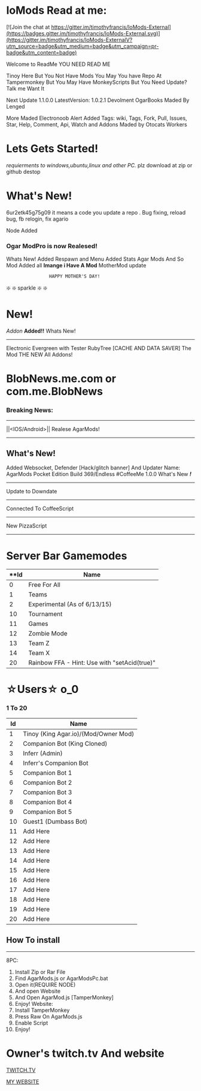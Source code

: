 # IoMods Read at me:

[![Join the chat at https://gitter.im/timothyfrancis/IoMods-External](https://badges.gitter.im/timothyfrancis/IoMods-External.svg)](https://gitter.im/timothyfrancis/IoMods-ExternalV?utm_source=badge&utm_medium=badge&utm_campaign=pr-badge&utm_content=badge)

Welcome to ReadMe YOU NEED READ ME

Tinoy Here But You Not Have Mods You May You have Repo At Tampermonkey But You May Have MonkeyScripts But
You Need Update? Talk me Want It

Next Update  1.1.0.0
LatestVersion: 1.0.2.1 Devolment
OgarBooks Maded By Lenged

More Maded Electronoob
Alert Added
Tags: wiki, Tags, Fork, Pull, Issues, Star, Help, Comment, Api, Watch and Addons
Maded by Otocats Workers

# Lets Gets Started!
*requierments to windows,ubuntu,linux and other PC.*
plz download at zip or github destop

# What's New!

6ur2etk45g75g09 it means a code you update a repo . Bug fixing, reload bug, fb relogin, fix agario

Node Added
### Ogar ModPro is now Realesed!
Whats New!
Added Respawn and Menu
Added Stats
Agar Mods
And So Mod Added all
**Imange i Have A Mod**
MotherMod update

                    HAPPY MOTHER'S DAY!
:sparkle: :sparkle: sparkle :sparkle: :sparkle:

# New!
_Addon_ **Added!!**
Whats New!
***
Electronic Evergreen with Tester
RubyTree [CACHE AND DATA SAVER]
The Mod THE NEW
All Addons!
# BlobNews.me.com or com.me.BlobNews
### Breaking News:
***
||<IOS/Android>|| Realese AgarMods!
***
## What's New!
Added Websocket, Defender [Hack/glitch banner] And Updater
Name: AgarMods Pocket Edition Build 369/Endless
#CoffeeMe
1.0.0 What's New _**!**_
***
Update to Downdate
***
Connected To CoffeeScript
***
New PizzaScript
***
# Server Bar Gamemodes
**Id   | Name
-----|--------------
0    | Free For All
1    | Teams
2    | Experimental (As of 6/13/15)
10   | Tournament
11   |  Games
12   | Zombie Mode
13   | Team Z
14   | Team X
20   | Rainbow FFA - Hint: Use with "setAcid(true)"

# ☆Users☆ o_0
### 1 To 20
Id   | Name
-----|--------------
1    | Tinoy (King Agar.io)/(Mod/Owner Mod)
2    | Companion Bot (King Cloned)
3    | Inferr (Admin)
4    | Inferr's Companion Bot
5    | Companion Bot 1
6    | Companion Bot 2
7    | Companion Bot 3
8    | Companion Bot 4
9    | Companion Bot 5
10   | Guest1 (Dumbass Bot)
11   | Add Here
12   | Add Here
13   | Add Here
14   | Add Here
15   | Add Here
16   | Add Here
17   | Add Here
18   | Add Here
19   | Add Here
20   | Add Here

## How To install
***
8PC:
1. Install Zip or Rar File
2. Find AgarMods.js or AgarModsPc.bat
3. Open it(REQUIRE NODE)
4. And open Website
5. And Open AgarMod.js [TamperMonkey]
6. Enjoy!
Website:
1. Install TamperMonkey
2. Press Raw On AgarMods.js
3. Enable Script
4. Enjoy!
# Owner's twitch.tv And website
[TWITCH.TV](http://www.twitch.tv/timothyfrancisplays)

[MY WEBSITE](https://tinoyplays.weebly.com)
